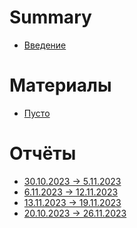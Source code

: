 # Summary

- [Введение](./introduction.md)

# Материалы

- [Пусто]()

# Отчёты

- [30.10.2023 -> 5.11.2023](./reports/30-10-23--5-11-23/report.md)
- [6.11.2023 -> 12.11.2023]()
- [13.11.2023 -> 19.11.2023](./reports/13-11-23--19-11-23/report.md)
- [20.10.2023 -> 26.11.2023](./reports/20-11-23--26-11-23/report.md)
